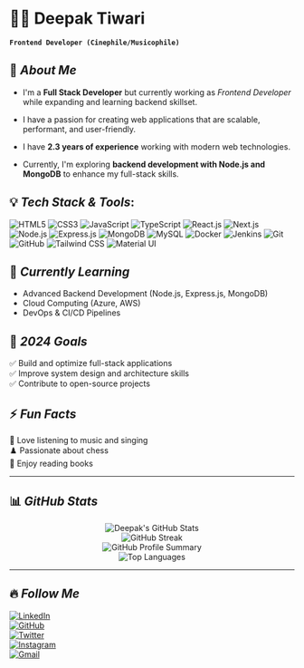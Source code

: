 # 🧑‍💻 Deepak Tiwari 

**`Frontend Developer (Cinephile/Musicophile)`**

## 🚀 *About Me*

- I'm a **Full Stack Developer** but currently working as _Frontend Developer_ while expanding and learning backend skillset.

- I have a passion for creating web applications that are scalable, performant, and user-friendly.

- I have **2.3 years of experience**  working with modern web technologies.

- Currently, I'm exploring **backend development with Node.js and MongoDB** to enhance my full-stack skills.


## 💡 *Tech Stack & Tools*:

![HTML5](https://img.shields.io/badge/HTML5-E34F26?style=for-the-badge&logo=html5&logoColor=white)
![CSS3](https://img.shields.io/badge/CSS3-1572B6?style=for-the-badge&logo=css3&logoColor=white)
![JavaScript](https://img.shields.io/badge/JavaScript-F7DF1E?style=for-the-badge&logo=javascript&logoColor=black)
![TypeScript](https://img.shields.io/badge/TypeScript-3178C6?style=for-the-badge&logo=typescript&logoColor=white)
![React.js](https://img.shields.io/badge/React-20232A?style=for-the-badge&logo=react&logoColor=61DAFB)
![Next.js](https://img.shields.io/badge/Next.js-000000?style=for-the-badge&logo=next.js&logoColor=white)
![Node.js](https://img.shields.io/badge/Node.js-43853D?style=for-the-badge&logo=node.js&logoColor=white)
![Express.js](https://img.shields.io/badge/Express.js-000000?style=for-the-badge&logo=express&logoColor=white)
![MongoDB](https://img.shields.io/badge/MongoDB-4EA94B?style=for-the-badge&logo=mongodb&logoColor=white)
![MySQL](https://img.shields.io/badge/MySQL-4479A1?style=for-the-badge&logo=mysql&logoColor=white)
![Docker](https://img.shields.io/badge/Docker-2496ED?style=for-the-badge&logo=docker&logoColor=white)
![Jenkins](https://img.shields.io/badge/Jenkins-D24939?style=for-the-badge&logo=jenkins&logoColor=white)
![Git](https://img.shields.io/badge/Git-F05032?style=for-the-badge&logo=git&logoColor=white)
![GitHub](https://img.shields.io/badge/GitHub-181717?style=for-the-badge&logo=github&logoColor=white)
![Tailwind CSS](https://img.shields.io/badge/TailwindCSS-38B2AC?style=for-the-badge&logo=tailwind-css&logoColor=white)
![Material UI](https://img.shields.io/badge/MaterialUI-007FFF?style=for-the-badge&logo=mui&logoColor=white)


## 🌱 *Currently Learning*
- Advanced Backend Development (Node.js, Express.js, MongoDB)
- Cloud Computing (Azure, AWS)
- DevOps & CI/CD Pipelines

## 🎯 *2024 Goals*
✅ Build and optimize full-stack applications <br>
✅ Improve system design and architecture skills<br>
✅ Contribute to open-source projects

## ⚡ *Fun Facts*
🎵 Love listening to music and singing  
♟️ Passionate about chess  
📖 Enjoy reading books

---
## 📊 *GitHub Stats*

<p align="center">
  <img src="https://github-readme-stats.vercel.app/api?username=Deepak483&show_icons=true&theme=tokyonight&count_private=true" alt="Deepak's GitHub Stats" />
  <br>
  <img src="https://streak-stats.demolab.com/?user=Deepak483&theme=tokyonight" alt="GitHub Streak" />
  <br>
  <img src="https://github-profile-summary-cards.vercel.app/api/cards/profile-details?username=Deepak483&theme=tokyonight" alt="GitHub Profile Summary" />
  <br>
  <img src="https://github-readme-stats.vercel.app/api/top-langs/?username=Deepak483&layout=compact&theme=tokyonight" alt="Top Languages" />
</p>

---

## 🔥 *Follow Me*

[![LinkedIn](https://img.shields.io/badge/LinkedIn-0A66C2?style=for-the-badge&logo=linkedin&logoColor=white)](https://www.linkedin.com/in/deepak-tiwarrri/)  
[![GitHub](https://img.shields.io/badge/GitHub-181717?style=for-the-badge&logo=github&logoColor=white)](https://github.com/Deepak483)  
[![Twitter](https://img.shields.io/badge/Twitter-1DA1F2?style=for-the-badge&logo=twitter&logoColor=white)](https://x.com/deepak_tiwarrri)  
[![Instagram](https://img.shields.io/badge/Instagram-E4405F?style=for-the-badge&logo=instagram&logoColor=white)](https://www.instagram.com/deepak_tiwarrri/)  
[![Gmail](https://img.shields.io/badge/Email-D14836?style=for-the-badge&logo=gmail&logoColor=white)](mailto:tiwarideepak8707@gmail.com)